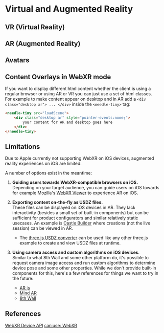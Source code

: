 # Virtual and Augmented Reality

## VR (Virtual Reality)

## AR (Augmented Reality)

## Avatars

## Content Overlays in WebXR mode
    
If you want to display different html content whether the client is using a regular browser or using AR or VR you can just use a set of html classes. For example to make content appear on desktop and in AR add a ``<div class="desktop ar"> ... </div>`` inside the ``<needle-tiny>`` tag:

```html
<needle-tiny src="loadScene">
    <div class="desktop ar" style="pointer-events:none;">
        your content for AR and desktop goes here
    </div>
</needle-tiny>
```

## Limitations

Due to Apple currently not supporting WebXR on iOS devices, augmented reality experiences on iOS are limited.  

A number of options exist in the meantime:  

1. **Guiding users towards WebXR-compatible browsers on iOS.**
   Depending on your target audience, you can guide users on iOS towards for example Mozilla's [WebXR Viewer](https://apps.apple.com/de/app/webxr-viewer/id1295998056) to experience AR on iOS.  
   
3. **Exporting content on-the-fly as USDZ files.**  
   These files can be displayed on iOS devices in AR. They lack interactivity (besides a small set of built-in components) but can be sufficient for product configurators and similar relatively static usecases.
   An example is [Castle Builder](https://castle.needle.tools) where creations (not the live session) can be viewed in AR.
   - The [three.js USDZ converter](https://threejs.org/examples/misc_exporter_usdz.html) can be used like any other three.js example to create and view USDZ files at runtime.

2. **Using camera access and custom algorithms on iOS devices.**  
   Similar to what 8th Wall and some other platform do, it's possible to request camera image access and run custom algorithms to determine device pose and some other properties.
   While we don't provide built-in components for this, here's a few references for things we want to try in the future:
   - [AR.js](https://github.com/AR-js-org/AR.js)
   - [Mind AR](https://github.com/hiukim/mind-ar-js)
   - [8th Wall](https://www.8thwall.com/)

## References

[WebXR Device API](https://www.w3.org/TR/webxr/)
[caniuse: WebXR](https://caniuse.com/webxr)

